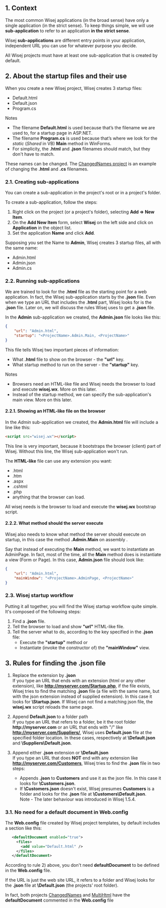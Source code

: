 ## 1. Context

The most common Wisej applications (in the broad sense) have only a single application (in the strict sense). To keep things simple, we will use __sub-application__ to refer to an application __in the strict sense__.

Wisej __sub-applications__ are different entry points in your application, independent URL you can use for whatever purpose you decide.

All Wisej projects must have at least one sub-application that is created by default.

## 2. About the startup files and their use

When you create a new Wisej project, Wisej creates 3 startup files:
* Default.html
* Default.json
* Program.cs

Notes
* The filename __Default.html__ is used because that’s the filename we are used to, for a startup page in ASP.NET.
* The filename __Program.cs__ is used because that’s where we look for the _static_ (_Shared_ in VB) __Main__ method in WinForms.
* For simplicity, the __.html__ and __.json__ filenames should match, but they don't have to match.

These names can be changed. The [ChangedNames project](https://github.com/tfreitasleal/wisej-examples/tree/master/HtmlJsonAndMain/ChangedNames) is an example of changing the __.html__ and __.cs__ filenames.

### 2.1. Creating sub-applications

You can create a sub-application in the project's root or in a project's folder.

To create a sub-application, follow the steps:
1) Right click on the project (or a project's folder), selecting __Add => New Item__.
2) On the __Add New Item__ form, select __Wisej__ on the left side and click on __Application__ in the object list.
3) Set the application __Name__ and click __Add__.

Supposing you set the Name to __Admin__, Wisej creates 3 startup files, all with the same name:
* Admin.html
* Admin.json
* Admin.cs

### 2.2. Running sub-applications

We are trained to look for the __.html__ file as the starting point for a web application. In fact, the Wisej sub-application starts by the __.json__ file. Even when we type an URL that includes the __.html__ part, Wisej looks for is the __.json__ file. Later on, we will discuss the rules Wisej uses to get a __.json__ file.

In the __Admin__ sub-application we created, the __Admin.json__ file looks like this:
```json
{
	"url": "Admin.html",
	"startup": "<ProjectName>.Admin.Main, <ProjectName>"
}
```

This file tells Wisej two important pieces of information:
* What __.html__ file to show on the browser - the __"url"__ key.
* What startup method to run on the server - the __"startup"__ key.

Notes
* Browsers need an HTML-like file and Wisej needs the browser to load and execute __wisej.wx__. More on this later.
* Instead of the startup method, we can specify the sub-application's main view. More on this later.

#### 2.2.1. Showing an HTML-like file on the browser

In the _Admin_ sub-application we created, the __Admin.html__ file will include a line like this:
```html
<script src="wisej.wx"></script>
```
This line is very important, because it bootstraps the browser (client) part of Wisej. Without this line, the Wisej sub-application won't run.

The __HTML-like__ file can use any extension you want:
* .html
* .htm
* .aspx
* .cshtml
* .php
* anything that the browser can load.

All wisej needs is the browser to load and execute the __wisej.wx__ bootstrap script.

#### 2.2.2. What method should the server execute

Wisej also needs to know what method the server should execute on startup, in this case the method __<ProjectName>.Admin.Main__ on assembly __<ProjectName>__.

Say that instead of executing the __Main__ method, we want to instantiate an AdminPage. In fact, most of the time, all the __Main__ method does is instantiate a view (Form or Page). In this case, __Admin.json__ file should look like:

```json
{
	"url": "Admin.html",
	"mainWindow": "<ProjectName>.AdminPage, <ProjectName>"
}
```

### 2.3. Wisej startup workflow

Putting it all together, you will find the Wisej startup workflow quite simple. It's composed of the following steps:
1) Find a __.json__ file.
2) Tell the browser to load and show __"url"__ HTML-like file.
3) Tell the server what to do, according to the key specified in the __.json__ file:
    * Execute the __"startup"__ method or
    * Instantiate (invoke the constructor of) the __"mainWindow"__ view.

## 3. Rules for finding the .json file

1) Replace the extension by __.json__  
If you type an URL that ends with an extension (html or any other extension), like __http://myserver.com/Startup.php__, if the file exists, Wisej tries to find the matching __.json__ file (a file with the same name, but with the json extension instead of supplied extension). In this case it looks for __\Startup.json__. If Wisej can not find a matching json file, the __wisej.wx__ script reloads the same page.

2) Append __Default.json__ to a folder path  
If you type an URL that refers to a folder, be it the root folder __http://myserver.com__ or an URL that ends with "/" like __http://myserver.com/Suppliers/__, Wisej uses __Default.json__ file at the specified folder location. In these cases, respectively at __\Default.json__ and __\Suppliers\Default.json__.

3) Append  either __.json__ extension or __\Default.json__  
If you type an URL that does __NOT__ end with any extension like __http://myserver.com/Customers__, Wisej tries to find the __.json__ file in two steps:
    * Appends __.json__ to __Customers__ and use it as the json file. In this case it looks for __\Customers.json__.
    * If __\Customers.json__ doesn't exist, Wisej presumes __Customers__ is a folder and looks for the __.json__ file at __\Customers\Default.json__.  
	Note - The later behaviour was introduced in Wisej 1.5.4.

### 3.1. No need for a default document in Web.config

The __Web.config__ file created by Wisej project templates, by default includes a section like this:

 ```xml
    <defaultDocument enabled="true">
      <files>
        <add value="Default.html" />
      </files>
    </defaultDocument>
```

According to rule 2) above, you don't need __defaultDocument__ to be defined in the __Web.config__ file.

If the URL is just the web site URL, it refers to a folder and Wisej looks for the __.json__ file at __\Default.json__ (the projects' root folder).

In fact, both projects [ChangedNames](https://github.com/tfreitasleal/wisej-examples/tree/master/HtmlJsonAndMain/ChangedNames)  and [MultiHtml](https://github.com/tfreitasleal/wisej-examples/tree/master/HtmlJsonAndMain/MultiHtml) have the __defaultDocument__ commented  in the __Web.config__ file
